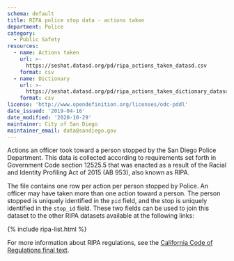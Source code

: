```yaml
---
schema: default
title: RIPA police stop data - actions taken
department: Police
category:
  - Public Safety
resources:
  - name: Actions taken
    url: >-
      https://seshat.datasd.org/pd/ripa_actions_taken_datasd.csv
    format: csv
  - name: Dictionary
    url: >-
      https://seshat.datasd.org/pd/ripa_actions_taken_dictionary_datasd.csv
    format: csv
license: 'http://www.opendefinition.org/licenses/odc-pddl'
date_issued: '2019-04-16'
date_modified: '2020-10-29'
maintainer: City of San Diego
maintainer_email: data@sandiego.gov
---
```

Actions an officer took toward a person stopped by the San Diego Police Department. This data is collected according to requirements set forth in Government Code section 12525.5 that was enacted as a result of the Racial and Identity Profiling Act of 2015 (AB 953), also known as RIPA.

<!--more-->

The file contains one row per action per person stopped by Police. An officer may have taken more than one action toward a person. The person stopped is uniquely identified in the `pid` field, and the stop is uniquely identified in the `stop_id` field. These two fields can be used to join this dataset to the other RIPA datasets available at the following links:

{% include ripa-list.html %}

For more information about RIPA regulations, see the [California Code of Regulations final text](https://oag.ca.gov/sites/all/files/agweb/pdfs/ripa/stop-data-reg-final-text-110717.pdf?).